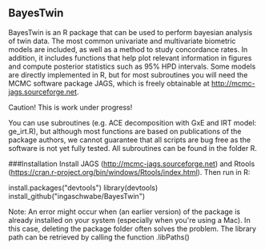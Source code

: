 ## BayesTwin
BayesTwin is an R package that can be used to perform bayesian analysis of twin data. The most common univariate and multivariate biometric models are included, as well as a method to study concordance rates. In addition, it includes functions that help
plot relevant information in figures and compute posterior statistics such as 95% HPD intervals. Some models are directly implemented in R, but for most subroutines you will need the MCMC software package JAGS, which is freely obtainable at http://mcmc-jags.sourceforge.net.

Caution! This is work under progress! 

You can use subroutines (e.g. ACE decomposition with GxE and IRT model: ge_irt.R), but although most functions are based on publications of the package authors, we cannot guarantee that all scripts are bug free as the software is not yet fully tested. All subroutines can be found in the folder R. 


###Installation
Install JAGS (http://mcmc-jags.sourceforge.net) and Rtools (https://cran.r-project.org/bin/windows/Rtools/index.html). 
Then run in R:

install.packages("devtools")
library(devtools)
install_github("ingaschwabe/BayesTwin")

Note: An error might occur when (an earlier version) of the package is already installed on your system (especially when you're using a Mac). In this case, deleting the package folder often solves the problem. The library path can be retrieved by calling the function .libPaths() 
